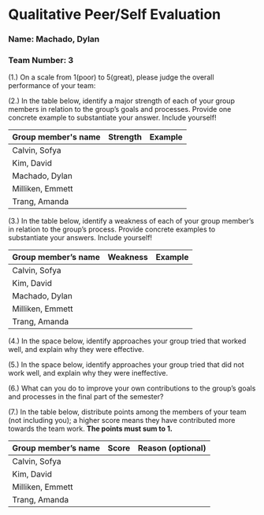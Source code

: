 # Qualitative Peer/Self Evaluation

### Name: Machado, Dylan
### Team Number: 3

(1.) On a scale from 1(poor) to 5(great), please judge the overall performance of your team:

(2.) In the table below, identify a major strength of each of your group members in relation to the group’s goals and processes. Provide one concrete example to substantiate your answer. Include yourself!

| Group member's name | Strength | Example |
| ------------------- | -------- | ------- |
|Calvin, Sofya|||
|Kim, David|||
|Machado, Dylan|||
|Milliken, Emmett|||
|Trang, Amanda|||

(3.) In the table below, identify a weakness of each of your group member’s in relation to the group’s process. Provide concrete examples to substantiate your answers. Include yourself!

| Group member’s name | Weakness | Example |
| ------------------- | -------- | ------- |
|Calvin, Sofya|||
|Kim, David|||
|Machado, Dylan|||
|Milliken, Emmett|||
|Trang, Amanda|||

(4.) In the space below, identify approaches your group tried that worked well, and explain why they were effective.

(5.) In the space below, identify approaches your group tried that did not work well, and explain why they were ineffective.

(6.) What can you do to improve your own contributions to the group’s goals and processes in the final part of the semester?

(7.) In the table below, distribute points among the members of your team (not including you); a higher score means they have contributed more towards the team work. **The points must sum to 1.**

| Group member’s name | Score | Reason (optional) |
| ------------------- | ----- | ----------------- |
|Calvin, Sofya|||
|Kim, David|||
|Milliken, Emmett|||
|Trang, Amanda|||

